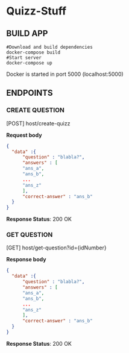 # Quizz-Stuff

## BUILD APP

```commandline
#Download and build dependencies
docker-compose build
#Start server
docker-compose up
```

Docker is started in port 5000 (localhost:5000)

## ENDPOINTS

### CREATE QUESTION

[POST]  host/create-quizz

**Request body**

```json
{
  "data" :{
      "question" : "blabla?",
      "answers" : [
      "ans_a",
      "ans_b",
      ...
      "ans_z"
      ],
      "correct-answer" : "ans_b"
  }
}
```

**Response Status**: 200 OK

### GET QUESTION

[GET]  host/get-question?id={idNumber}

**Response body**

```json
{
  "data" :{
      "question" : "blabla?",
      "answers" : [
      "ans_a",
      "ans_b",
      ...
      "ans_z"
      ],
      "correct-answer" : "ans_b"
  }
}
```

**Response Status**: 200 OK